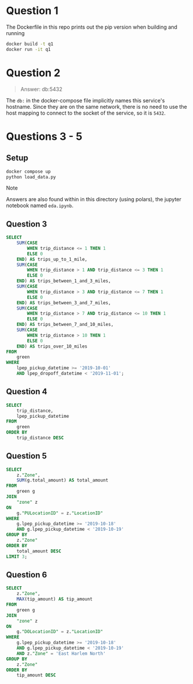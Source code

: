 # Question 1

The Dockerfile in this repo prints out the pip version when building and running
```bash
docker build -t q1
docker run -it q1
```

# Question 2

> Answer: db:5432

The `db:` in the docker-compose file implicitly names this service's hostname. Since they are on the same network, there is no need to use the host mapping to connect to the socket of the service, so it is `5432`.




# Questions 3 - 5

## Setup 

```bash
docker compose up
python load_data.py
```

> [!NOTE] 
> Answers are also found within in this directory (using polars), the jupyter notebook named `eda.ipynb`.

## Question 3

```sql
SELECT 
    SUM(CASE 
        WHEN trip_distance <= 1 THEN 1 
        ELSE 0 
    END) AS trips_up_to_1_mile,
    SUM(CASE 
        WHEN trip_distance > 1 AND trip_distance <= 3 THEN 1 
        ELSE 0 
    END) AS trips_between_1_and_3_miles,
    SUM(CASE 
        WHEN trip_distance > 3 AND trip_distance <= 7 THEN 1 
        ELSE 0 
    END) AS trips_between_3_and_7_miles,
    SUM(CASE 
        WHEN trip_distance > 7 AND trip_distance <= 10 THEN 1 
        ELSE 0 
    END) AS trips_between_7_and_10_miles,
    SUM(CASE 
        WHEN trip_distance > 10 THEN 1 
        ELSE 0 
    END) AS trips_over_10_miles
FROM 
    green
WHERE 
    lpep_pickup_datetime >= '2019-10-01' 
    AND lpep_dropoff_datetime < '2019-11-01';
```

## Question 4

```sql
SELECT 
    trip_distance,
    lpep_pickup_datetime
FROM
    green
ORDER BY
    trip_distance DESC
```

## Question 5

```sql
SELECT 
    z."Zone", 
    SUM(g.total_amount) AS total_amount
FROM 
    green g 
JOIN 
    "zone" z 
ON 
    g."PULocationID" = z."LocationID"
WHERE 
    g.lpep_pickup_datetime >= '2019-10-18' 
    AND g.lpep_pickup_datetime < '2019-10-19'
GROUP BY 
    z."Zone"
ORDER BY 
    total_amount DESC
LIMIT 3;
```

## Question 6

```sql
SELECT 
    z."Zone", 
    MAX(tip_amount) AS tip_amount
FROM 
    green g 
JOIN 
    "zone" z 
ON 
    g."DOLocationID" = z."LocationID"
WHERE 
    g.lpep_pickup_datetime >= '2019-10-18' 
    AND g.lpep_pickup_datetime < '2019-10-19'
	AND z."Zone" = 'East Harlem North'
GROUP BY 
    z."Zone"
ORDER BY 
    tip_amount DESC
```
